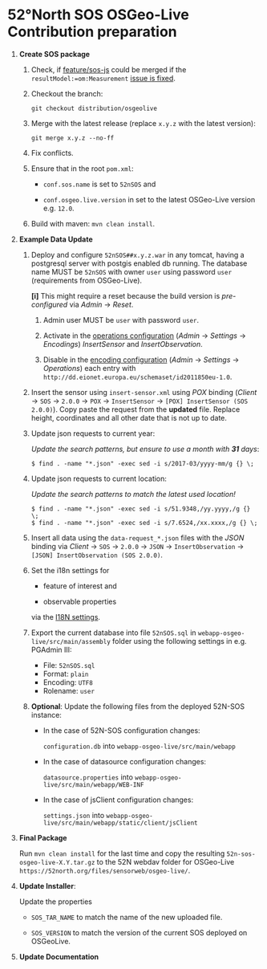 # 52°North SOS OSGeo-Live Contribution preparation

1. **Create SOS package**

      1. Check, if [feature/sos-js](https://github.com/EHJ-52n/SOS/tree/feature/sos-js) could be merged if the ```resultModel:=om:Measurement``` [issue is fixed](https://github.com/52North/SOS/pull/429).

      1. Checkout the branch:

         ```git checkout distribution/osgeolive```

      1. Merge with the latest release (replace ```x.y.z``` with the latest version):

         ```git merge x.y.z --no-ff```

      1. Fix conflicts.

      1. Ensure that in the root ```pom.xml```:

         * ```conf.sos.name``` is set to ```52nSOS``` and

         * ```conf.osgeo.live.version``` in set to the latest OSGeo-Live version e.g. ```12.0```.

      1. Build with maven: ```mvn clean install```.

1. **Example Data Update**

     1. Deploy and configure ```52nSOS##x.y.z.war``` in any tomcat, having a postgresql server with postgis enabled db running. The database name MUST be ```52nSOS``` with owner ```user``` using password ```user``` (requirements from OSGeo-Live).

         **[i]** This might require a reset because the build version is *pre-configured* via *Admin* &rarr; *Reset*.

         1. Admin user MUST be ```user``` with password ```user```.

         1. Activate in the [operations configuration](http://localhost:8080/52nSOS/admin/operations) (*Admin* &rarr; *Settings* &rarr; *Encodings*) *InsertSensor* and *InsertObservation*.

         1. Disable in the [encoding configuration](http://localhost:8080/52nSOS/admin/encodings) (*Admin* &rarr; *Settings* &rarr; *Operations*) each entry with ```http://dd.eionet.europa.eu/schemaset/id2011850eu-1.0```.

      1. Insert the sensor using ```insert-sensor.xml``` using *POX* binding (*Client* &rarr; `SOS` &rarr; `2.0.0` &rarr; `POX` &rarr; `InsertSensor` &rarr; `[POX] InsertSensor (SOS 2.0.0)`). Copy paste the request from the **updated** file. Replace height, coordinates and all other date that is not up to date.

      1. Update json requests to current year:

         *Update the search patterns, but ensure to use a month with **31** days*:

         ```$ find . -name "*.json" -exec sed -i s/2017-03/yyyy-mm/g {} \;```

      1. Update json requests to current location:

         *Update the search patterns to match the latest used location!*

         ```
         $ find . -name "*.json" -exec sed -i s/51.9348,/yy.yyyy,/g {} \;
         $ find . -name "*.json" -exec sed -i s/7.6524,/xx.xxxx,/g {} \;
         ```

      1. Insert all data using the ```data-request_*.json``` files with the *JSON* binding via *Client* &rarr; `SOS` &rarr; `2.0.0` &rarr; `JSON` &rarr; `InsertObservation` &rarr; `[JSON] InsertObservation (SOS 2.0.0)`.

      1. Set the i18n settings for

         * feature of interest and

         * observable properties

         via the [I18N settings](http://localhost:8080/52nSOS/admin/i18n).

      1. Export the current database into file ```52nSOS.sql``` in ```webapp-osgeo-live/src/main/assembly``` folder using the following settings in e.g. PGAdmin III:

         * File: ```52nSOS.sql```
         * Format: ```plain```
         * Encoding: ```UTF8```
         * Rolename: ```user```

      1. **Optional**: Update the following files from the deployed 52N-SOS instance:

         * In the case of 52N-SOS configuration changes:

           ```configuration.db``` into ```webapp-osgeo-live/src/main/webapp```

         * In the case of datasource configuration changes:

           ```datasource.properties``` into ```webapp-osgeo-live/src/main/webapp/WEB-INF```

         * In the case of jsClient configuration changes:

           ```settings.json``` into ```webapp-osgeo-live/src/main/webapp/static/client/jsClient```

1. **Final Package**

    Run ```mvn clean install``` for the last time and copy the resulting ```52n-sos-osgeo-live-X.Y.tar.gz``` to the 52N webdav folder for OSGeo-Live ```https://52north.org/files/sensorweb/osgeo-live/```.

1. **Update Installer**:

    Update the properties

      * `SOS_TAR_NAME` to match the name of the new uploaded file.

      * `SOS_VERSION` to match the version of the current SOS deployed on OSGeoLive.

1. **Update Documentation**

